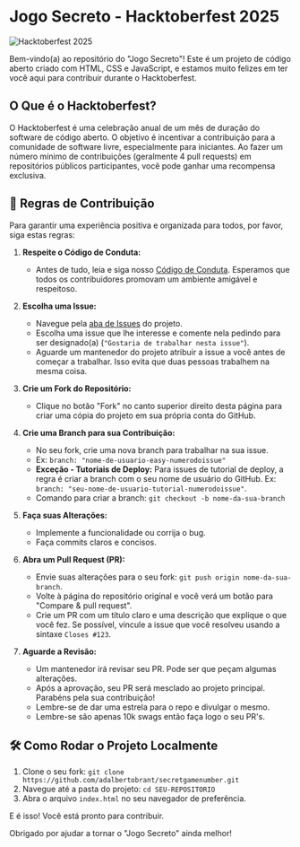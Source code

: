 # Jogo Secreto - Hacktoberfest 2025

![Hacktoberfest 2025](https://img.shields.io/badge/Hacktoberfest-2025-orange.svg)

Bem-vindo(a) ao repositório do "Jogo Secreto"! Este é um projeto de código aberto criado com HTML, CSS e JavaScript, e estamos muito felizes em ter você aqui para contribuir durante o Hacktoberfest.

## O Que é o Hacktoberfest?

O Hacktoberfest é uma celebração anual de um mês de duração do software de código aberto. O objetivo é incentivar a contribuição para a comunidade de software livre, especialmente para iniciantes. Ao fazer um número mínimo de contribuições (geralmente 4 pull requests) em repositórios públicos participantes, você pode ganhar uma recompensa exclusiva.

## 📜 Regras de Contribuição

Para garantir uma experiência positiva e organizada para todos, por favor, siga estas regras:

1.  **Respeite o Código de Conduta:** 
    * Antes de tudo, leia e siga nosso [Código de Conduta](https://github.com/adalbertobrant/SecretGameNumber/blob/main/CODE_OF_CONDUCT.md). Esperamos que todos os contribuidores promovam um ambiente amigável e respeitoso.

2.  **Escolha uma Issue:**
    * Navegue pela [aba de Issues](https://github.com/adalrtobrant/secretagamensdfsumber/issues) do projeto.
    * Escolha uma issue que lhe interesse e comente nela pedindo para ser designado(a) (`"Gostaria de trabalhar nesta issue"`).
    * Aguarde um mantenedor do projeto atribuir a issue a você antes de começar a trabalhar. Isso evita que duas pessoas trabalhem na mesma coisa.
3.  **Crie um Fork do Repositório:**
    * Clique no botão "Fork" no canto superior direito desta página para criar uma cópia do projeto em sua própria conta do GitHub.
4.  **Crie uma Branch para sua Contribuição:**
    * No seu fork, crie uma nova branch para trabalhar na sua issue.
    * Ex: `branch: "nome-de-usuario-easy-numerodoissue"`
    * **Exceção - Tutoriais de Deploy:** Para issues de tutorial de deploy, a regra é criar a branch com o seu nome de usuário do GitHub. Ex: `branch: "seu-nome-de-usuario-tutorial-numerodoissue"`.
    * Comando para criar a branch: `git checkout -b nome-da-sua-branch`
5.  **Faça suas Alterações:**
    * Implemente a funcionalidade ou corrija o bug.
    * Faça commits claros e concisos.
6.  **Abra um Pull Request (PR):**
    * Envie suas alterações para o seu fork: `git push origin nome-da-sua-branch`.
    * Volte à página do repositório original e você verá um botão para "Compare & pull request".
    * Crie um PR com um título claro e uma descrição que explique o que você fez. Se possível, vincule a issue que você resolveu usando a sintaxe `Closes #123`.
7.  **Aguarde a Revisão:**
    * Um mantenedor irá revisar seu PR. Pode ser que peçam algumas alterações.
    * Após a aprovação, seu PR será mesclado ao projeto principal. Parabéns pela sua contribuição!
    * Lembre-se de dar uma estrela para o repo e divulgar o mesmo.
    * Lembre-se são apenas 10k swags então faça logo o seu PR's.

## 🛠️ Como Rodar o Projeto Localmente

1.  Clone o seu fork: `git clone https://github.com/adalbertobrant/secretgamenumber.git`
2.  Navegue até a pasta do projeto: `cd SEU-REPOSITORIO`
3.  Abra o arquivo `index.html` no seu navegador de preferência.

E é isso! Você está pronto para contribuir.

Obrigado por ajudar a tornar o "Jogo Secreto" ainda melhor!
